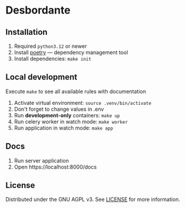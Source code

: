 # Desbordante

## Installation

1. Required `python3.12` or newer
2. Install [poetry](https://python-poetry.org/) — dependency management tool
3. Install dependencies: `make init`

## Local development

Execute `make` to see all available rules with documentation

1. Activate virtual environment: `source .venv/bin/activate`
2. Don't forget to change values in .env
3. Run **development-only** containers: `make up`
4. Run celery worker in watch mode: `make worker`
5. Run application in watch mode: `make app`

## Docs

1. Run server application
2. Open https://localhost:8000/docs

## License

Distributed under the GNU AGPL v3.
See [LICENSE](LICENSE) for more information.
